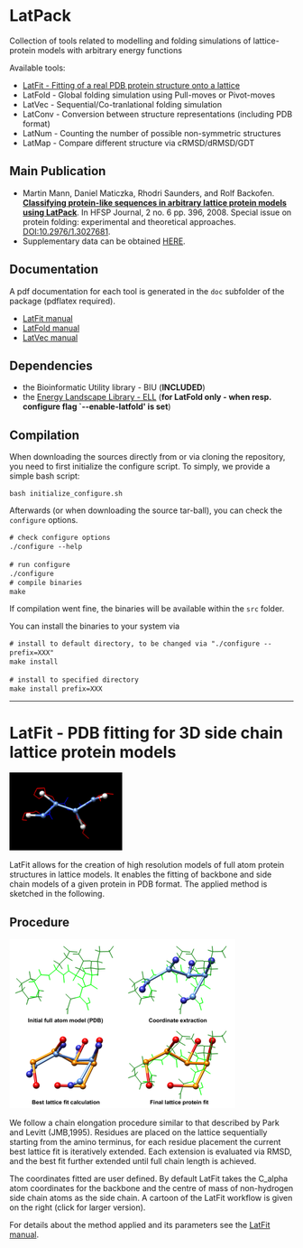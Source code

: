 # LatPack

Collection of tools related to modelling and folding simulations of lattice-protein models with arbitrary energy functions

Available tools:

    	
-    [LatFit - Fitting of a real PDB protein structure onto a lattice](#latfit---pdb-fitting-for-3d-side-chain-lattice-protein-models)
-    LatFold - Global folding simulation using Pull-moves or Pivot-moves
-    LatVec - Sequential/Co-tranlational folding simulation
-    LatConv - Conversion between structure representations (including PDB format)
-    LatNum - Counting the number of possible non-symmetric structures
-    LatMap - Compare different structure via cRMSD/dRMSD/GDT


## Main Publication

- Martin Mann, Daniel Maticzka, Rhodri Saunders, and Rolf Backofen.
	**[Classifying protein-like sequences in arbitrary lattice protein models using LatPack](https://doi.org/10.2976/1.3027681)**.
	In HFSP Journal, 2 no. 6 pp. 396, 2008.
	Special issue on protein folding: experimental and theoretical approaches.
	[DOI:10.2976/1.3027681](https://doi.org/10.2976/1.3027681).
- Supplementary data can be obtained [HERE](pub-data). 

## Documentation

A pdf documentation for each tool is generated in the `doc` subfolder of the package (pdflatex required).

-    [LatFit manual](doc/manual-LatFit.pdf)
-    [LatFold manual](doc/manual-LatFold.pdf)
-    [LatVec manual](doc/manual-LatVec.pdf)


## Dependencies

- the Bioinformatic Utility library - BIU (**INCLUDED**)
- the [Energy Landscape Library - ELL](http://www.bioinf.uni-freiburg.de/Software/Libraries/ELL/) (**for LatFold only - when resp. configure flag `--enable-latfold' is set**)


## Compilation

When downloading the sources directly from or via cloning the repository, you need to first initialize the configure script.
To simply, we provide a simple bash script:

```
bash initialize_configure.sh
```

Afterwards (or when downloading the source tar-ball), you can check the `configure` options.

```
# check configure options
./configure --help

# run configure
./configure
# compile binaries
make
```

If compilation went fine, the binaries will be available within the `src` folder. 

You can install the binaries to your system via

```
# install to default directory, to be changed via "./configure --prefix=XXX"
make install 

# install to specified directory
make install prefix=XXX
```


---------------------------------------------------------

# LatFit - PDB fitting for 3D side chain lattice protein models 

<img src="doc/fit_both.png" width="200" />

LatFit allows for the creation of high resolution models of full atom protein structures in lattice models.
It enables the fitting of backbone and side chain models of a given protein in PDB format. 
The applied method is sketched in the following. 


## Procedure

<img src="doc/1C6W-ckw-sc-figure-400x300.png" width="400" />


We follow a chain elongation procedure similar to that described by Park and Levitt (JMB,1995). Residues are placed on the lattice sequentially starting from the amino terminus, for each residue placement the current best lattice fit is iteratively extended. Each extension is evaluated via RMSD, and the best fit further extended until full chain length is achieved.

The coordinates fitted are user defined. By default LatFit takes the C_alpha atom coordinates for the backbone and the centre of mass of non-hydrogen side chain atoms as the side chain. A cartoon of the LatFit workflow is given on the right (click for larger version).

For details about the method applied and its parameters see the [LatFit manual](doc/manual-LatFit.pdf). 


